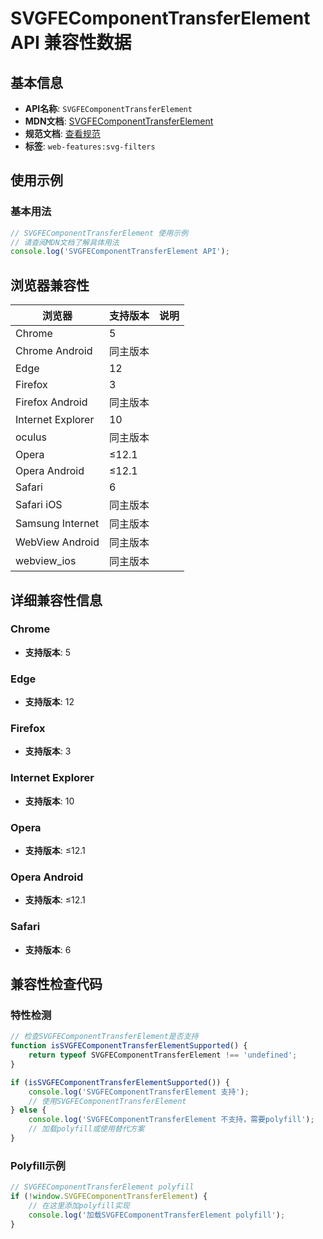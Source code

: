# SVGFEComponentTransferElement API 兼容性数据

## 基本信息

- **API名称**: `SVGFEComponentTransferElement`
- **MDN文档**: [SVGFEComponentTransferElement](https://developer.mozilla.org/docs/Web/API/SVGFEComponentTransferElement)
- **规范文档**: [查看规范](https://drafts.fxtf.org/filter-effects/#InterfaceSVGFEComponentTransferElement)
- **标签**: `web-features:svg-filters`

## 使用示例

### 基本用法

```javascript
// SVGFEComponentTransferElement 使用示例
// 请查阅MDN文档了解具体用法
console.log('SVGFEComponentTransferElement API');
```

## 浏览器兼容性

| 浏览器 | 支持版本 | 说明 |
|--------|----------|------|
| Chrome | 5 |  |
| Chrome Android | 同主版本 |  |
| Edge | 12 |  |
| Firefox | 3 |  |
| Firefox Android | 同主版本 |  |
| Internet Explorer | 10 |  |
| oculus | 同主版本 |  |
| Opera | ≤12.1 |  |
| Opera Android | ≤12.1 |  |
| Safari | 6 |  |
| Safari iOS | 同主版本 |  |
| Samsung Internet | 同主版本 |  |
| WebView Android | 同主版本 |  |
| webview_ios | 同主版本 |  |

## 详细兼容性信息

### Chrome

- **支持版本**: 5

### Edge

- **支持版本**: 12

### Firefox

- **支持版本**: 3

### Internet Explorer

- **支持版本**: 10

### Opera

- **支持版本**: ≤12.1

### Opera Android

- **支持版本**: ≤12.1

### Safari

- **支持版本**: 6

## 兼容性检查代码

### 特性检测

```javascript
// 检查SVGFEComponentTransferElement是否支持
function isSVGFEComponentTransferElementSupported() {
    return typeof SVGFEComponentTransferElement !== 'undefined';
}

if (isSVGFEComponentTransferElementSupported()) {
    console.log('SVGFEComponentTransferElement 支持');
    // 使用SVGFEComponentTransferElement
} else {
    console.log('SVGFEComponentTransferElement 不支持，需要polyfill');
    // 加载polyfill或使用替代方案
}
```

### Polyfill示例

```javascript
// SVGFEComponentTransferElement polyfill
if (!window.SVGFEComponentTransferElement) {
    // 在这里添加polyfill实现
    console.log('加载SVGFEComponentTransferElement polyfill');
}
```

